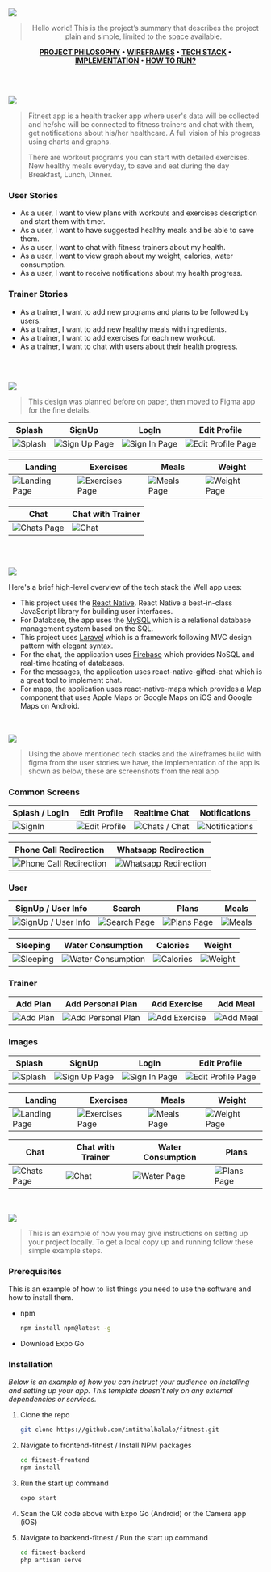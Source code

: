<img src="./readme/title1.svg"/>

<div align="center">

> Hello world! This is the project’s summary that describes the project plain and simple, limited to the space available.  

**[PROJECT PHILOSOPHY](https://github.com/imtithalhalalo/fitnest#-project-philosophy) • [WIREFRAMES](https://github.com/imtithalhalalo/fitnest#-wireframes) • [TECH STACK](https://github.com/imtithalhalalo/fitnest#-tech-stack) • [IMPLEMENTATION](https://github.com/imtithalhalalo/fitnest#-impplementation) • [HOW TO RUN?](https://github.com/imtithalhalalo/fitnest#-how-to-run)**

</div>

<br><br>


<img src="./readme/title2.svg"/>

> Fitnest app is a health tracker app where user's data will be collected and he/she will be connected to fitness trainers and chat with them, get notifications about his/her healthcare. A full vision of his progress using charts and graphs.
>
> There are workout programs you can start with detailed exercises. New healthy meals everyday, to save and eat during the day Breakfast, Lunch, Dinner.

### User Stories
- As a user, I want to view plans with workouts and exercises description and start them with timer.
- As a user, I want to have suggested healthy meals and be able to save them.
- As a user, I want to chat with fitness trainers about my health.
- As a user, I want to view graph about my weight, calories, water consumption.
- As a user, I want to receive notifications about my health progress.
### Trainer Stories
- As a trainer, I want to add new programs and plans to be followed by users.
- As a trainer,  I want to add new healthy meals with ingredients.
- As a trainer, I want to add exercises for each new workout.
- As a trainer, I want to chat with users about their health progress.

<br><br>

<img src="./readme/title3.svg"/>

> This design was planned before on paper, then moved to Figma app for the fine details.

| Splash  | SignUp  | LogIn  | Edit Profile  |
| -----------------| -----|-----|-----|
| ![Splash](https://github.com/imtithalhalalo/fitnest/blob/frontend/readme/prototyping/images/splash.svg) | ![Sign Up Page](https://github.com/imtithalhalalo/fitnest/blob/frontend/readme/prototyping/images/signup.svg) |![Sign In Page](https://github.com/imtithalhalalo/fitnest/blob/frontend/readme/prototyping/images/login.svg) |![Edit Profile Page](https://github.com/imtithalhalalo/fitnest/blob/frontend/readme/prototyping/images/profile.svg)

| Landing  | Exercises  | Meals  | Weight  |
| -----------------| -----|-----|-----|
| ![Landing Page](https://github.com/imtithalhalalo/fitnest/blob/frontend/readme/prototyping/images/landing.svg) | ![Exercises Page](https://github.com/imtithalhalalo/fitnest/blob/frontend/readme/prototyping/images/exercises.svg) |![Meals Page](https://github.com/imtithalhalalo/fitnest/blob/frontend/readme/prototyping/images/meals.svg) |![Weight Page](https://github.com/imtithalhalalo/fitnest/blob/frontend/readme/prototyping/images/weight.svg)

| Chat  | Chat with Trainer  |
| -----------------| -----|
| ![Chats Page](https://github.com/imtithalhalalo/fitnest/blob/frontend/readme/prototyping/images/chats.svg) | ![Chat](https://github.com/imtithalhalalo/fitnest/blob/frontend/readme/prototyping/images/chat.svg)



<br><br>

<img src="./readme/title4.svg"/>

Here's a brief high-level overview of the tech stack the Well app uses:

- This project uses the [React Native](https://reactnative.dev/). React Native a best-in-class JavaScript library for building user interfaces.
- For Database, the app uses the [MySQL](https://www.mysql.com/) which is a relational database management system based on the SQL.
- This project uses [Laravel](https://laravel.com/) which is a framework following MVC design pattern with elegant syntax. 
- For the chat, the application uses [Firebase](https://firebase.google.com/) which provides NoSQL and real-time hosting of databases. 
- For the messages, the application uses react-native-gifted-chat which is a great tool to implement chat.
- For maps, the application uses react-native-maps which provides a Map component that uses Apple Maps or Google Maps on iOS and Google Maps on Android.




<br><br>
<img src="./readme/title5.svg"/>

> Using the above mentioned tech stacks and the wireframes build with figma from the user stories we have, the implementation of the app is shown as below, these are screenshots from the real app

### Common Screens

| Splash / LogIn  | Edit Profile | Realtime Chat  | Notifications  |
| -----------------| -----|-----|-----|
| ![SignIn](https://github.com/imtithalhalalo/fitnest/blob/master/readme/prototyping/gif/signin.gif) | ![Edit Profile](https://github.com/imtithalhalalo/fitnest/blob/master/readme/prototyping/gif/editprofile.gif) | ![Chats / Chat](https://github.com/imtithalhalalo/fitnest/blob/master/readme/prototyping/gif/chat.gif) | ![Notifications](https://github.com/imtithalhalalo/fitnest/blob/master/readme/prototyping/gif/notifications.gif)

| Phone Call Redirection | Whatsapp Redirection |
| -----------------| -----|
| ![Phone Call Redirection](https://github.com/imtithalhalalo/fitnest/blob/master/readme/prototyping/gif/phonecall.gif) | ![Whatsapp Redirection](https://github.com/imtithalhalalo/fitnest/blob/master/readme/prototyping/gif/whatsapp.gif)

### User
| SignUp / User Info  | Search  | Plans  | Meals |
| -----------------| -----|-----|-----|
| ![SignUp / User Info](https://github.com/imtithalhalalo/fitnest/blob/master/readme/prototyping/gif/userinfo.gif) | ![Search Page](https://github.com/imtithalhalalo/fitnest/blob/master/readme/prototyping/gif/search.gif) | ![Plans Page](https://github.com/imtithalhalalo/fitnest/blob/master/readme/prototyping/gif/plans.gif) | ![Meals](https://github.com/imtithalhalalo/fitnest/blob/master/readme/prototyping/gif/meals.gif)

| Sleeping  | Water Consumption | Calories  | Weight  |
| -----------------| -----|-----|-----|
| ![Sleeping](https://github.com/imtithalhalalo/fitnest/blob/master/readme/prototyping/gif/sleeping.gif) | ![Water Consumption](https://github.com/imtithalhalalo/fitnest/blob/master/readme/prototyping/gif/water.gif) | ![Calories](https://github.com/imtithalhalalo/fitnest/blob/master/readme/prototyping/gif/calories.gif) | ![Weight](https://github.com/imtithalhalalo/fitnest/blob/master/readme/prototyping/gif/weight.gif)

### Trainer
| Add Plan  | Add Personal Plan  | Add Exercise  | Add Meal |
| -----------------| -----|-----|-----|
| ![Add Plan](https://github.com/imtithalhalalo/fitnest/blob/master/readme/prototyping/gif/add_plan.gif) | ![Add Personal Plan](https://github.com/imtithalhalalo/fitnest/blob/master/readme/prototyping/gif/add_personal_plan.gif) | ![Add Exercise](https://github.com/imtithalhalalo/fitnest/blob/master/readme/prototyping/gif/add_step.gif) | ![Add Meal](https://github.com/imtithalhalalo/fitnest/blob/master/readme/prototyping/gif/add_meal.gif)

### Images

| Splash  | SignUp  | LogIn  | Edit Profile  |
| -----------------| -----|-----|-----|
| ![Splash](https://github.com/imtithalhalalo/fitnest/blob/frontend/readme/prototyping/gif/splash.jpg) | ![Sign Up Page](https://github.com/imtithalhalalo/fitnest/blob/frontend/readme/prototyping/gif/signup.jpg) | ![Sign In Page](https://github.com/imtithalhalalo/fitnest/blob/frontend/readme/prototyping/gif/login.jpg) | ![Edit Profile Page](https://github.com/imtithalhalalo/fitnest/blob/frontend/readme/prototyping/gif/editprofile.jpg)

| Landing  | Exercises  | Meals  | Weight  |
| -----------------| -----|-----|-----|
| ![Landing Page](https://github.com/imtithalhalalo/fitnest/blob/frontend/readme/prototyping/gif/landing.jpg) | ![Exercises Page](https://github.com/imtithalhalalo/fitnest/blob/frontend/readme/prototyping/gif/exercise.jpg) | ![Meals Page](https://github.com/imtithalhalalo/fitnest/blob/frontend/readme/prototyping/gif/meals.jpg) | ![Weight Page](https://github.com/imtithalhalalo/fitnest/blob/frontend/readme/prototyping/gif/weight.jpg)

| Chat  | Chat with Trainer  | Water Consumption  | Plans  |
| -----------------| -----| -----------------| -----|
| ![Chats Page](https://github.com/imtithalhalalo/fitnest/blob/frontend/readme/prototyping/gif/chats.jpg) | ![Chat](https://github.com/imtithalhalalo/fitnest/blob/frontend/readme/prototyping/gif/chat.jpg)| ![Water Page](https://github.com/imtithalhalalo/fitnest/blob/frontend/readme/prototyping/gif/water.jpg) | ![Plans Page](https://github.com/imtithalhalalo/fitnest/blob/frontend/readme/prototyping/gif/plans.jpg)

<br><br>
<img src="./readme/title6.svg"/>


> This is an example of how you may give instructions on setting up your project locally.
To get a local copy up and running follow these simple example steps.

### Prerequisites

This is an example of how to list things you need to use the software and how to install them.
* npm
  ```sh
  npm install npm@latest -g
  ```
* Download Expo Go

### Installation

_Below is an example of how you can instruct your audience on installing and setting up your app. This template doesn't rely on any external dependencies or services._

1. Clone the repo
   ```sh
   git clone https://github.com/imtithalhalalo/fitnest.git
   ```
2. Navigate to frontend-fitnest / Install NPM packages
   ```sh
   cd fitnest-frontend
   npm install
   ```
3. Run the start up command
   ```sh
   expo start
   ```
4. Scan the QR code above with Expo Go (Android) or the Camera app (iOS)

3. Navigate to backend-fitnest / Run the start up command
   ```sh
   cd fitnest-backend
   php artisan serve
   ```





